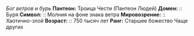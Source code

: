 *Бог ветров и бурь*
**Пантеон:** Троица Чести (Пантеон Людей)
**Домен:** :: Буря
**Символ:**        :: Молния на фоне знака ветра
**Мировозрение:**   :: Хаотично-злой
**Возраст:**     :: 750 тысяч лет
**Ранг:** Старшее божество 
Чаще других 